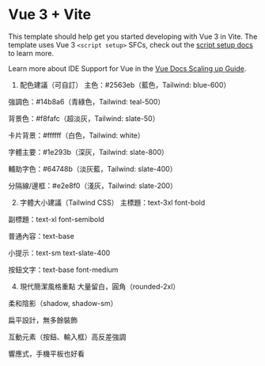 # Vue 3 + Vite

This template should help get you started developing with Vue 3 in Vite. The template uses Vue 3 `<script setup>` SFCs, check out the [script setup docs](https://v3.vuejs.org/api/sfc-script-setup.html#sfc-script-setup) to learn more.

Learn more about IDE Support for Vue in the [Vue Docs Scaling up Guide](https://vuejs.org/guide/scaling-up/tooling.html#ide-support).





1. 配色建議（可自訂）
主色：#2563eb（藍色，Tailwind: blue-600）

強調色：#14b8a6（青綠色，Tailwind: teal-500）

背景色：#f8fafc（超淡灰，Tailwind: slate-50）

卡片背景：#ffffff（白色，Tailwind: white）

字體主要：#1e293b（深灰，Tailwind: slate-800）

輔助字色：#64748b（淡灰藍，Tailwind: slate-400）

分隔線/邊框：#e2e8f0（淺灰，Tailwind: slate-200）

2. 字體大小建議（Tailwind CSS）
主標題：text-3xl font-bold

副標題：text-xl font-semibold

普通內容：text-base

小提示：text-sm text-slate-400

按鈕文字：text-base font-medium


4. 現代簡潔風格重點
大量留白，圓角（rounded-2xl）

柔和陰影（shadow, shadow-sm）

扁平設計，無多餘裝飾

互動元素（按鈕、輸入框）高反差強調

響應式，手機平板也好看

